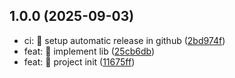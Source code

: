 ## 1.0.0 (2025-09-03)

* ci: 🎡 setup automatic release in github ([2bd974f](https://github.com/asde29873012549/openapi-mock-gen/commit/2bd974f))
* feat: 🎸 implement lib ([25cb6db](https://github.com/asde29873012549/openapi-mock-gen/commit/25cb6db))
* feat: 🎸 project init ([11675ff](https://github.com/asde29873012549/openapi-mock-gen/commit/11675ff))
